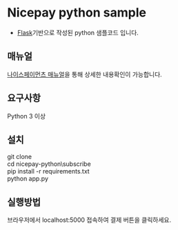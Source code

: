 # Nicepay python sample
- [Flask](https://flask.palletsprojects.com/en/2.0.x/)기반으로 작성된 python 샘플코드 입니다.

## 매뉴얼
[나이스페이먼츠 매뉴얼](https://github.com/nicepayments/nicepay-manual)을 통해 상세한 내용확인이 가능합니다.

## 요구사항
Python 3 이상

## 설치
git clone  
cd nicepay-python\subscribe  
pip install -r requirements.txt  
python app.py  
 
## 실행방법
브라우저에서 localhost:5000 접속하여 결제 버튼을 클릭하세요.
